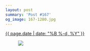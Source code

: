 ```yaml
---
layout: post
summary: 'Post #167'
og_image: 167-1280.jpg
---
```


<p>
 <time>
  <a href="/167">
   {{ page.date | date: "%B %-d, %Y" }}
  </a>
 </time>
 <a href="/167">
  <figure data-taken="11/10/2013">
   <img sizes="(min-width: 700px) 50vw, calc(100vw - 2rem)" src="{{ site.assets_url }}/167-640.jpg" srcset="{{ site.assets_url }}/167-1280.jpg 1280w, {{ site.assets_url }}/167-960.jpg 960w, {{ site.assets_url }}/167-640.jpg 640w, {{ site.assets_url }}/167-320.jpg 320w"/>
  </figure>
 </a>
</p>
